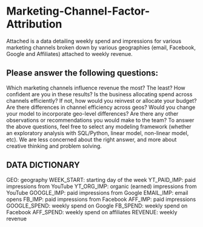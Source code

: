 # Marketing-Channel-Factor-Attribution
Attached is a data detailing weekly spend and impressions for various marketing channels broken down by various geographies (email, Facebook, Google and Affiliates) attached to weekly revenue.

## Please answer the following questions:

Which marketing channels influence revenue the most? The least? How confident are you in these results?
Is the business allocating spend across channels efficiently? If not, how would you reinvest or allocate your budget?
Are there differences in channel efficiency across geos? Would you change your model to incorporate geo-level differences?
Are there any other observations or recommendations you would make to the team?
To answer the above questions, feel free to select any modeling framework (whether an exploratory analysis with SQL/Python, linear model, non-linear model, etc). We are less concerned about the right answer, and more about creative thinking and problem solving.

## DATA DICTIONARY
GEO: geography
WEEK_START: starting day of the week
YT_PAID_IMP: paid impressions from YouTube
YT_ORG_IMP: organic (earned) impressions from YouTube
GOOGLE_IMP: paid impressions from Google
EMAIL_IMP: email opens
FB_IMP: paid impressions from Facebook
AFF_IMP: paid impressions
GOOGLE_SPEND: weekly spend on Google
FB_SPEND: weekly spend on Facebook
AFF_SPEND: weekly spend on affiliates
REVENUE: weekly revenue
